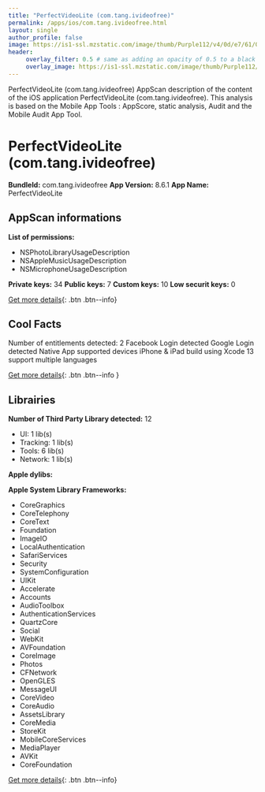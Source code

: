 ```yaml
---
title: "PerfectVideoLite (com.tang.ivideofree)"
permalink: /apps/ios/com.tang.ivideofree.html
layout: single
author_profile: false
image: https://is1-ssl.mzstatic.com/image/thumb/Purple112/v4/0d/e7/61/0de76122-8c53-9f56-3cdf-dc63b35fc76d/AppIcon-0-0-1x_U007emarketing-0-0-0-7-0-0-sRGB-0-0-0-GLES2_U002c0-512MB-85-220-0-0.png/512x512bb.jpg
header: 
     overlay_filter: 0.5 # same as adding an opacity of 0.5 to a black background
     overlay_image: https://is1-ssl.mzstatic.com/image/thumb/Purple112/v4/0d/e7/61/0de76122-8c53-9f56-3cdf-dc63b35fc76d/AppIcon-0-0-1x_U007emarketing-0-0-0-7-0-0-sRGB-0-0-0-GLES2_U002c0-512MB-85-220-0-0.png/512x512bb.jpg
---
```

PerfectVideoLite (com.tang.ivideofree) AppScan description of the content of the iOS application PerfectVideoLite (com.tang.ivideofree). This analysis is based on the Mobile App Tools : AppScore, static analysis, Audit and the Mobile Audit App Tool.

# PerfectVideoLite (com.tang.ivideofree)

**BundleId:** com.tang.ivideofree
**App Version:** 8.6.1
**App Name:** PerfectVideoLite


## AppScan informations 

**List of permissions:** 
- NSPhotoLibraryUsageDescription
- NSAppleMusicUsageDescription
- NSMicrophoneUsageDescription
  
  
**Private keys:** 34
**Public keys:** 7
**Custom keys:** 10
**Low securit keys:** 0
  
[Get more details](/pricing.html){: .btn .btn--info}

## Cool Facts

Number of entitlements detected: 2
Facebook Login detected
Google Login detected
Native App
supported devices iPhone & iPad
build using Xcode 13
support multiple languages
  
[Get more details](/pricing.html){: .btn .btn--info }

## Librairies 
**Number of Third Party Library detected:** 12
- UI: 1 lib(s)
- Tracking: 1 lib(s)
- Tools: 6 lib(s)
- Network: 1 lib(s)


**Apple dylibs:**


**Apple System Library Frameworks:**
- CoreGraphics
- CoreTelephony
- CoreText
- Foundation
- ImageIO
- LocalAuthentication
- SafariServices
- Security
- SystemConfiguration
- UIKit
- Accelerate
- Accounts
- AudioToolbox
- AuthenticationServices
- QuartzCore
- Social
- WebKit
- AVFoundation
- CoreImage
- Photos
- CFNetwork
- OpenGLES
- MessageUI
- CoreVideo
- CoreAudio
- AssetsLibrary
- CoreMedia
- StoreKit
- MobileCoreServices
- MediaPlayer
- AVKit
- CoreFoundation


  
[Get more details](/pricing.html){: .btn .btn--info}

